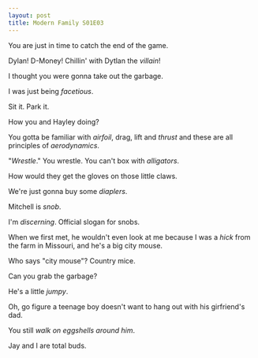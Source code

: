 ```yaml
---
layout: post
title: Modern Family S01E03
---
```

You are just in time to catch the end of the game.

Dylan! D-Money! Chillin' with Dytlan the _villain_!

I thought you were gonna take out the garbage.

I was just being _facetious_.

Sit it. Park it.

How you and Hayley doing?

You gotta be familiar with _airfoil_, drag, lift and _thrust_ and these are all principles of _aerodynamics_.

"_Wrestle_." You wrestle. You can't box with _alligators_.

How would they get the gloves on those little claws.

We're just gonna buy some _diaplers_.

Mitchell is _snob_.

I'm _discerning_. Official slogan for snobs.

When we first met, he wouldn't even look at me because I was a _hick_ from the farm in Missouri, and he's a big city mouse.

Who says "city mouse"? Country mice.

Can you grab the garbage?

He's a little _jumpy_.

Oh, go figure a teenage boy doesn't want to hang out with his girfriend's dad.

You still _walk on eggshells around him_.

Jay and I are total buds.

